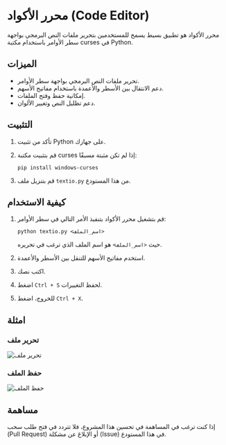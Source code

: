 # محرر الأكواد (Code Editor)

محرر الأكواد هو تطبيق بسيط يسمح للمستخدمين بتحرير ملفات النص البرمجي بواجهة سطر الأوامر باستخدام مكتبة curses في Python.

## الميزات

- تحرير ملفات النص البرمجي بواجهة سطر الأوامر.
- دعم الانتقال بين الأسطر والأعمدة باستخدام مفاتيح الأسهم.
- إمكانية حفظ وفتح الملفات.
- دعم تظليل النص وتغيير الألوان.

## التثبيت

1. تأكد من تثبيت Python على جهازك.
2. قم بتثبيت مكتبة curses إذا لم تكن مثبتة مسبقًا:

    ```
    pip install windows-curses
    ```

3. قم بتنزيل ملف `textio.py` من هذا المستودع.

## كيفية الاستخدام

1. قم بتشغيل محرر الأكواد بتنفيذ الأمر التالي في سطر الأوامر:

    ```
    python textio.py <اسم_الملف>
    ```

    حيث `<اسم_الملف>` هو اسم الملف الذي ترغب في تحريره.

2. استخدم مفاتيح الأسهم للتنقل بين الأسطر والأعمدة.
3. اكتب نصك.
4. اضغط `Ctrl + S` لحفظ التغييرات.
5. للخروج، اضغط `Ctrl + X`.

## امثلة

### تحرير ملف

![تحرير ملف](assets/editing.png)

### حفظ الملف

![حفظ الملف](assets/saving.png)

## مساهمة

إذا كنت ترغب في المساهمة في تحسين هذا المشروع، فلا تتردد في فتح طلب سحب (Pull Request) أو الإبلاغ عن مشكلة (Issue) في هذا المستودع.
